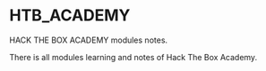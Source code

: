 # HTB_ACADEMY
HACK THE BOX ACADEMY modules notes.

There is all modules learning and notes of Hack The Box Academy.
